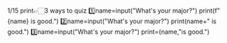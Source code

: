 1/15
print👉🏻3 ways to quiz
1️⃣name=input("What's your major?")
  print(f"{name} is good.")
2️⃣name=input("What's your major?")
  print(name+" is good.")
3️⃣name=input("What's your major?")
  print=(name,"is good.")

